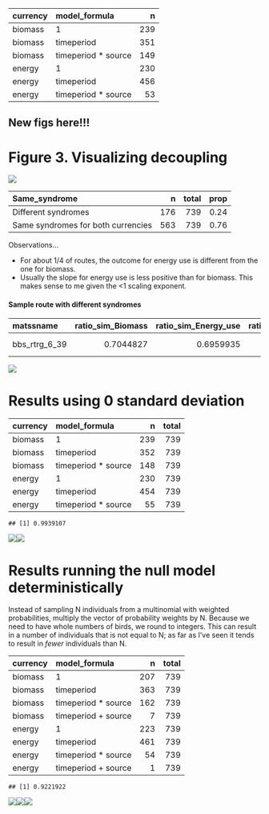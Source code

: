 
<div class="kable-table">

| currency | model\_formula       |   n |
| :------- | :------------------- | --: |
| biomass  | 1                    | 239 |
| biomass  | timeperiod           | 351 |
| biomass  | timeperiod \* source | 149 |
| energy   | 1                    | 230 |
| energy   | timeperiod           | 456 |
| energy   | timeperiod \* source |  53 |

</div>

## New figs here\!\!\!

# Figure 3. Visualizing decoupling

![](for_jk_files/figure-gfm/unnamed-chunk-3-1.png)<!-- -->

<div class="kable-table">

| Same\_syndrome                     |   n | total | prop |
| :--------------------------------- | --: | ----: | ---: |
| Different syndromes                | 176 |   739 | 0.24 |
| Same syndromes for both currencies | 563 |   739 | 0.76 |

</div>

Observations…

  - For about 1/4 of routes, the outcome for energy use is different
    from the one for biomass.
  - Usually the slope for energy use is less positive than for biomass.
    This makes sense to me given the \<1 scaling exponent.

#### Sample route with different syndromes

<div class="kable-table">

| matssname        | ratio\_sim\_Biomass | ratio\_sim\_Energy\_use | ratio\_real\_Biomass | ratio\_real\_Energy\_use | modelcomplexity\_Biomass | modelcomplexity\_Energy\_use | winning\_formula\_Biomass | winning\_formula\_Energy\_use | Syndrome\_Biomass | Syndrome\_Energy\_use | Same\_syndrome      |
| :--------------- | ------------------: | ----------------------: | -------------------: | -----------------------: | -----------------------: | ---------------------------: | :------------------------ | :---------------------------- | :---------------- | :-------------------- | :------------------ |
| bbs\_rtrg\_6\_39 |           0.7044827 |               0.6959935 |             1.227789 |                0.8941509 |                        4 |                            2 | timeperiod \* source      | timeperiod                    | Decoupled trends  | Coupled trend         | Different syndromes |

</div>

![](for_jk_files/figure-gfm/unnamed-chunk-9-1.png)<!-- -->

# Results using 0 standard deviation

<div class="kable-table">

| currency | model\_formula       |   n | total |
| :------- | :------------------- | --: | ----: |
| biomass  | 1                    | 239 |   739 |
| biomass  | timeperiod           | 352 |   739 |
| biomass  | timeperiod \* source | 148 |   739 |
| energy   | 1                    | 230 |   739 |
| energy   | timeperiod           | 454 |   739 |
| energy   | timeperiod \* source |  55 |   739 |

</div>

    ## [1] 0.9939107

![](for_jk_files/figure-gfm/process%20energy%20results%20spmean-1.png)<!-- -->![](for_jk_files/figure-gfm/process%20energy%20results%20spmean-2.png)<!-- -->

# Results running the null model deterministically

Instead of sampling N individuals from a multinomial with weighted
probabilities, multiply the vector of probability weights by N. Because
we need to have whole numbers of birds, we round to integers. This can
result in a number of individuals that is not equal to N; as far as I’ve
seen it tends to result in *fewer* individuals than N.

<div class="kable-table">

| currency | model\_formula       |   n | total |
| :------- | :------------------- | --: | ----: |
| biomass  | 1                    | 207 |   739 |
| biomass  | timeperiod           | 363 |   739 |
| biomass  | timeperiod \* source | 162 |   739 |
| biomass  | timeperiod + source  |   7 |   739 |
| energy   | 1                    | 223 |   739 |
| energy   | timeperiod           | 461 |   739 |
| energy   | timeperiod \* source |  54 |   739 |
| energy   | timeperiod + source  |   1 |   739 |

</div>

    ## [1] 0.9221922

![](for_jk_files/figure-gfm/process%20energy%20results%20dnull-1.png)<!-- -->![](for_jk_files/figure-gfm/process%20energy%20results%20dnull-2.png)<!-- -->![](for_jk_files/figure-gfm/process%20energy%20results%20dnull-3.png)<!-- -->
